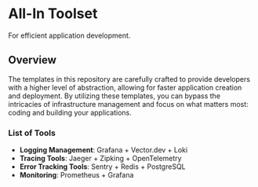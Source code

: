 # All-In Toolset
For efficient application development.

## Overview
The templates in this repository are carefully crafted to provide developers with a higher level of abstraction, allowing for faster application creation and deployment. By utilizing these templates, you can bypass the intricacies of infrastructure management and focus on what matters most: coding and building your applications.

### List of Tools
- **Logging Management**: Grafana + Vector.dev + Loki
- **Tracing Tools**: Jaeger + Zipking + OpenTelemetry
- **Error Tracking Tools**: Sentry + Redis + PostgreSQL
- **Monitoring**: Prometheus + Grafana
